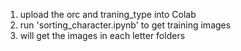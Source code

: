 1. upload the orc and traning_type into Colab
2. run 'sorting_character.ipynb' to get training images
3. will get the images in each letter folders